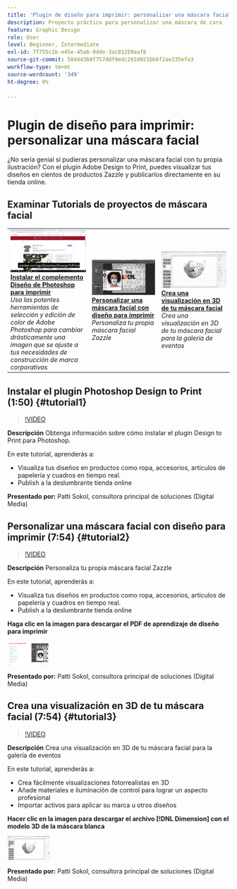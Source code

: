 ```yaml
---
title: 'Plugin de diseño para imprimir: personalizar una máscara facial'
description: Proyecto práctico para personalizar una máscara de cara
feature: Graphic Design
role: User
level: Beginner, Intermediate
exl-id: 7f755c1b-e45e-45a6-9dde-3ac81259aaf8
source-git-commit: 58444368f757ddf9edc292d921bb6f2ae335efa3
workflow-type: tm+mt
source-wordcount: '349'
ht-degree: 0%

---
```


# Plugin de diseño para imprimir: personalizar una máscara facial

¿No sería genial si pudieras personalizar una máscara facial con tu propia ilustración? Con el plugin Adobe Design to Print, puedes visualizar tus diseños en cientos de productos Zazzle y publicarlos directamente en su tienda online.

## Examinar Tutorials de proyectos de máscara facial

<table style="table-layout:fixed">
<tr>
 <td>
   <a href="handsonproject.md#tutorial1">
      <img alt="Instalar el plugin Photoshop Design to Print" src="../assets/d2p_install_sokol_thumbnail.jpg" />
   </a>
    <div>
   <a href="handsonproject.md#tutorial1"><strong>Instalar el complemento Diseño de Photoshop para imprimir</strong></a>
    </div>
    <em>Usa las potentes herramientas de selección y edición de color de Adobe Photoshop para cambiar drásticamente una imagen que se ajuste a tus necesidades de construcción de marca corporativas</em>
    <br>
  </td>
  <td>
    <a href="handsonproject.md#tutorial2">
        <img alt="Personalizar una máscara facial con el diseño para imprimir" src="../assets/d2p_faceMask_sokol_thumbnail.jpg" />
    </a>
    <div>
    <a href="handsonproject.md#tutorial2"><strong>Personalizar una máscara facial con diseño para imprimir</strong></a>
    </div>
    <em>Personaliza tu propia máscara facial Zazzle</em>
    <br>
  </td>
  <td>
    <a href="handsonproject.md#tutorial3">
      <img alt="Crea una visualización en 3D de tu máscara facial" src="../assets/DN_faceMaskShare_sokol_thumbnail.jpg" />
   </a>
    <div>
   <a href="handsonproject.md#tutorial3"><strong>Crea una visualización en 3D de tu máscara facial</strong></a>
    </div>
    <em>Crea una visualización en 3D de tu máscara facial para la galería de eventos</em>
    <br>
  </td>
</tr>
</table>

## Instalar el plugin Photoshop Design to Print (1:50) {#tutorial1}

>[!VIDEO](https://video.tv.adobe.com/v/327096?hidetitle=true)

**Descripción**
Obtenga información sobre cómo instalar el plugin Design to Print para Photoshop.

En este tutorial, aprenderás a:
* Visualiza tus diseños en productos como ropa, accesorios, artículos de papelería y cuadros en tiempo real.
* Publish a la deslumbrante tienda online

**Presentado por:**
Patti Sokol, consultora principal de soluciones (Digital Media)

## Personalizar una máscara facial con diseño para imprimir (7:54) {#tutorial2}

>[!VIDEO](https://video.tv.adobe.com/v/327097?hidetitle=true)

**Descripción**
Personaliza tu propia máscara facial Zazzle

En este tutorial, aprenderás a:
* Visualiza tus diseños en productos como ropa, accesorios, artículos de papelería y cuadros en tiempo real.
* Publish a la deslumbrante tienda online

**Haga clic en la imagen para descargar el PDF de aprendizaje de diseño para imprimir**

[![Aprender a imprimir](../assets/LearnDesigntoPrint_96.png)](../assets/LearnDesigntoPrint.pdf)

**Presentado por:**
Patti Sokol, consultora principal de soluciones (Digital Media)

## Crea una visualización en 3D de tu máscara facial (7:54) {#tutorial3}

>[!VIDEO](https://video.tv.adobe.com/v/327098?hidetitle=true)

**Descripción**
Crea una visualización en 3D de tu máscara facial para la galería de eventos

En este tutorial, aprenderás a:
* Crea fácilmente visualizaciones fotorrealistas en 3D
* Añade materiales e iluminación de control para lograr un aspecto profesional
* Importar activos para aplicar su marca u otros diseños

**Hacer clic en la imagen para descargar el archivo [!DNL Dimension] con el modelo 3D de la máscara blanca**

[![Imagen de comparación](../assets/whitemask_96.png)](https://stock.adobe.com/search/3d-assets?load_type=search&amp;native_visual_search=&amp;similar_content_id=&amp;is_recent_search=&amp;search_type=usertyped&amp;k=face+mask&amp;asset_id=324075591)

**Presentado por:**
Patti Sokol, consultora principal de soluciones (Digital Media)
